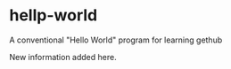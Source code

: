 # hellp-world
A conventional "Hello World" program for learning gethub

New information added here.

